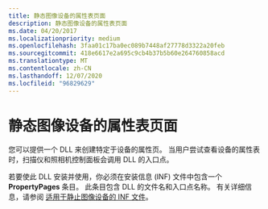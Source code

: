 ```yaml
---
title: 静态图像设备的属性表页面
description: 静态图像设备的属性表页面
ms.date: 04/20/2017
ms.localizationpriority: medium
ms.openlocfilehash: 3faa01c17ba0ec089b7448af27778d3322a20feb
ms.sourcegitcommit: 418e6617e2a695c9cb4b37b5b60e264760858acd
ms.translationtype: MT
ms.contentlocale: zh-CN
ms.lasthandoff: 12/07/2020
ms.locfileid: "96829629"
---
```

# <a name="property-sheet-pages-for-still-image-devices"></a>静态图像设备的属性表页面





您可以提供一个 DLL 来创建特定于设备的属性页。 当用户尝试查看设备的属性表时，扫描仪和照相机控制面板会调用 DLL 的入口点。

若要使此 DLL 安装并使用，你必须在安装信息 (INF) 文件中包含一个 **PropertyPages** 条目。 此条目包含 DLL 的文件名和入口点名称。 有关详细信息，请参阅 [适用于静止图像设备的 INF 文件](inf-files-for-still-image-devices.md)。

 

 





